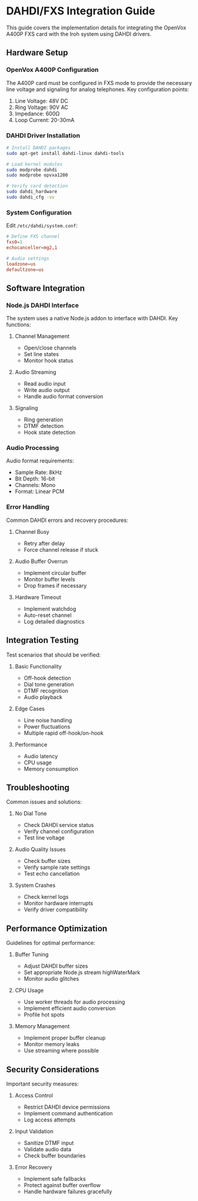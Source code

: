 # DAHDI/FXS Integration Guide

This guide covers the implementation details for integrating the OpenVox A400P FXS card with the Iroh system using DAHDI drivers.

## Hardware Setup

### OpenVox A400P Configuration

The A400P card must be configured in FXS mode to provide the necessary line voltage and signaling for analog telephones. Key configuration points:

1. Line Voltage: 48V DC
2. Ring Voltage: 90V AC
3. Impedance: 600Ω
4. Loop Current: 20-30mA

### DAHDI Driver Installation

```bash
# Install DAHDI packages
sudo apt-get install dahdi-linux dahdi-tools

# Load kernel modules
sudo modprobe dahdi
sudo modprobe opvxa1200

# Verify card detection
sudo dahdi_hardware
sudo dahdi_cfg -vv
```

### System Configuration

Edit `/etc/dahdi/system.conf`:

```conf
# Define FXS channel
fxs0=1
echocanceller=mg2,1

# Audio settings
loadzone=us
defaultzone=us
```

## Software Integration

### Node.js DAHDI Interface

The system uses a native Node.js addon to interface with DAHDI. Key functions:

1. Channel Management
   - Open/close channels
   - Set line states
   - Monitor hook status

2. Audio Streaming
   - Read audio input
   - Write audio output
   - Handle audio format conversion

3. Signaling
   - Ring generation
   - DTMF detection
   - Hook state detection

### Audio Processing

Audio format requirements:

- Sample Rate: 8kHz
- Bit Depth: 16-bit
- Channels: Mono
- Format: Linear PCM

### Error Handling

Common DAHDI errors and recovery procedures:

1. Channel Busy
   - Retry after delay
   - Force channel release if stuck

2. Audio Buffer Overrun
   - Implement circular buffer
   - Monitor buffer levels
   - Drop frames if necessary

3. Hardware Timeout
   - Implement watchdog
   - Auto-reset channel
   - Log detailed diagnostics

## Integration Testing

Test scenarios that should be verified:

1. Basic Functionality
   - Off-hook detection
   - Dial tone generation
   - DTMF recognition
   - Audio playback

2. Edge Cases
   - Line noise handling
   - Power fluctuations
   - Multiple rapid off-hook/on-hook

3. Performance
   - Audio latency
   - CPU usage
   - Memory consumption

## Troubleshooting

Common issues and solutions:

1. No Dial Tone
   - Check DAHDI service status
   - Verify channel configuration
   - Test line voltage

2. Audio Quality Issues
   - Check buffer sizes
   - Verify sample rate settings
   - Test echo cancellation

3. System Crashes
   - Check kernel logs
   - Monitor hardware interrupts
   - Verify driver compatibility

## Performance Optimization

Guidelines for optimal performance:

1. Buffer Tuning
   - Adjust DAHDI buffer sizes
   - Set appropriate Node.js stream highWaterMark
   - Monitor audio glitches

2. CPU Usage
   - Use worker threads for audio processing
   - Implement efficient audio conversion
   - Profile hot spots

3. Memory Management
   - Implement proper buffer cleanup
   - Monitor memory leaks
   - Use streaming where possible

## Security Considerations

Important security measures:

1. Access Control
   - Restrict DAHDI device permissions
   - Implement command authentication
   - Log access attempts

2. Input Validation
   - Sanitize DTMF input
   - Validate audio data
   - Check buffer boundaries

3. Error Recovery
   - Implement safe fallbacks
   - Protect against buffer overflow
   - Handle hardware failures gracefully
